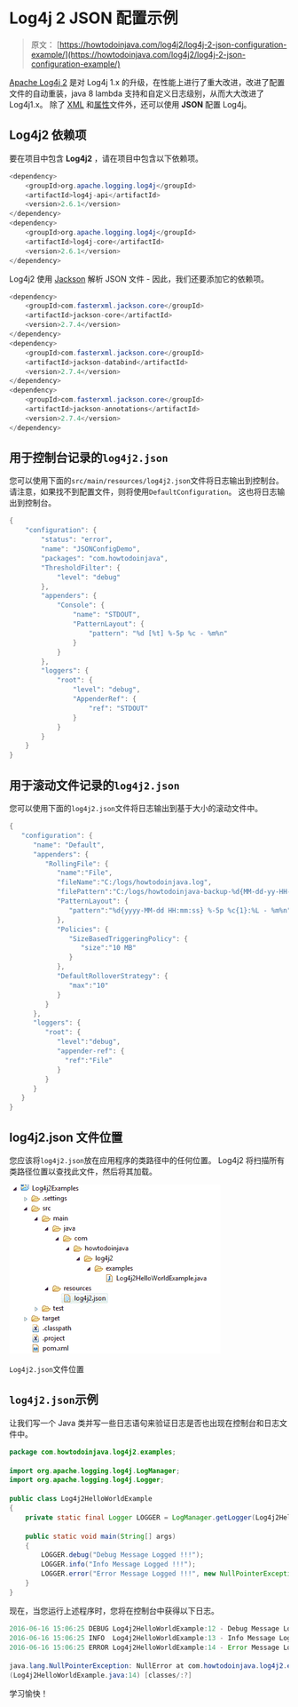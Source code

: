 # Log4j 2 JSON 配置示例

> 原文： [https://howtodoinjava.com/log4j2/log4j-2-json-configuration-example/](https://howtodoinjava.com/log4j2/log4j-2-json-configuration-example/)

[Apache Log4j 2](https://logging.apache.org/log4j/2.x/) 是对 Log4j 1.x 的升级，在性能上进行了重大改进，改进了配置文件的自动重装，java 8 lambda 支持和自定义日志级别，从而大大改进了 Log4j1.x。 除了 [XML](//howtodoinjava.com/log4j2/log4j-2-xml-configuration-example/) 和[属性](//howtodoinjava.com/log4j2/log4j-2-properties-file-configuration-example)文件外，还可以使用 **JSON** 配置 Log4j。

## Log4j2 依赖项

要在项目中包含 **Log4j2** ，请在项目中包含以下依赖项。

```java
<dependency>
	<groupId>org.apache.logging.log4j</groupId>
	<artifactId>log4j-api</artifactId>
	<version>2.6.1</version>
</dependency>
<dependency>
	<groupId>org.apache.logging.log4j</groupId>
	<artifactId>log4j-core</artifactId>
	<version>2.6.1</version>
</dependency>

```

Log4j2 使用 [Jackson](https://github.com/FasterXML/jackson) 解析 JSON 文件 - 因此，我们还要添加它的依赖项。

```java
<dependency>
	<groupId>com.fasterxml.jackson.core</groupId>
	<artifactId>jackson-core</artifactId>
	<version>2.7.4</version>
</dependency>
<dependency>
	<groupId>com.fasterxml.jackson.core</groupId>
	<artifactId>jackson-databind</artifactId>
	<version>2.7.4</version>
</dependency>
<dependency>
	<groupId>com.fasterxml.jackson.core</groupId>
	<artifactId>jackson-annotations</artifactId>
	<version>2.7.4</version>
</dependency>

```

## 用于控制台记录的`log4j2.json`

您可以使用下面的`src/main/resources/log4j2.json`文件将日志输出到控制台。 请注意，如果找不到配置文件，则将使用`DefaultConfiguration`。 这也将日志输出到控制台。

```java
{
    "configuration": {
        "status": "error",
        "name": "JSONConfigDemo",
        "packages": "com.howtodoinjava",
        "ThresholdFilter": {
            "level": "debug"
        },
        "appenders": {
            "Console": {
                "name": "STDOUT",
                "PatternLayout": {
                    "pattern": "%d [%t] %-5p %c - %m%n"
                }
            }
        },
        "loggers": {
            "root": {
                "level": "debug",
                "AppenderRef": {
                    "ref": "STDOUT"
                }
            }
        }
    }
}

```

## 用于滚动文件记录的`log4j2.json`

您可以使用下面的`log4j2.json`文件将日志输出到基于大小的滚动文件中。

```java
{
   "configuration": {
      "name": "Default",
      "appenders": {
         "RollingFile": {
            "name":"File",
            "fileName":"C:/logs/howtodoinjava.log",
            "filePattern":"C:/logs/howtodoinjava-backup-%d{MM-dd-yy-HH-mm-ss}-%i.log.gz",
            "PatternLayout": {
               "pattern":"%d{yyyy-MM-dd HH:mm:ss} %-5p %c{1}:%L - %m%n"
            },
            "Policies": {
               "SizeBasedTriggeringPolicy": {
                  "size":"10 MB"
               }
            },
            "DefaultRolloverStrategy": {
               "max":"10"
            }
         }
      },
      "loggers": {
         "root": {
            "level":"debug",
            "appender-ref": {
              "ref":"File"
            }
         }
      }
   }
}

```

## log4j2.json 文件位置

您应该将`log4j2.json`放在应用程序的类路径中的任何位置。 Log4j2 将扫描所有类路径位置以查找此文件，然后将其加载。

![Log4j2.json file location](img/fa6c4c5e55c36bfe9b2e68eb6638ce88.png)

`Log4j2.json`文件位置



## `log4j2.json`示例

让我们写一个 Java 类并写一些日志语句来验证日志是否也出现在控制台和日志文件中。

```java
package com.howtodoinjava.log4j2.examples;

import org.apache.logging.log4j.LogManager;
import org.apache.logging.log4j.Logger;

public class Log4j2HelloWorldExample 
{
	private static final Logger LOGGER = LogManager.getLogger(Log4j2HelloWorldExample.class.getName());

	public static void main(String[] args) 
	{
		LOGGER.debug("Debug Message Logged !!!");
		LOGGER.info("Info Message Logged !!!");
		LOGGER.error("Error Message Logged !!!", new NullPointerException("NullError"));
	}
}

```

现在，当您运行上述程序时，您将在控制台中获得以下日志。

```java
2016-06-16 15:06:25 DEBUG Log4j2HelloWorldExample:12 - Debug Message Logged !!!
2016-06-16 15:06:25 INFO  Log4j2HelloWorldExample:13 - Info Message Logged !!!
2016-06-16 15:06:25 ERROR Log4j2HelloWorldExample:14 - Error Message Logged !!!

java.lang.NullPointerException: NullError at com.howtodoinjava.log4j2.examples.Log4j2HelloWorldExample.main
(Log4j2HelloWorldExample.java:14) [classes/:?]

```

学习愉快！